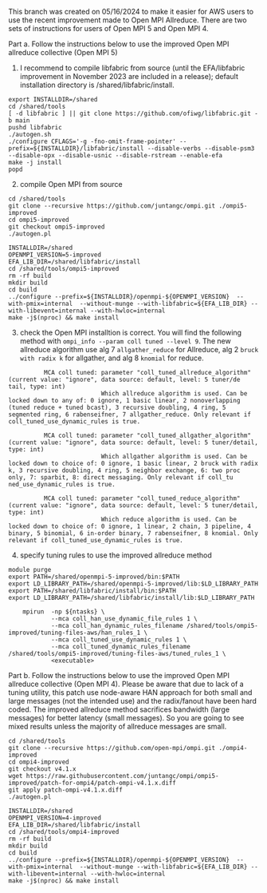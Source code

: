This branch was created on 05/16/2024 to make it easier for AWS users to use the recent improvement made to Open MPI Allreduce. There are two sets of instructions for users of Open MPI 5 and Open MPI 4.

Part a. Follow the instructions below to use the improved Open MPI allreduce collective (Open MPI 5)
1. I recommend to compile libfabric from source (until the EFA/libfabric improvement in November 2023 are included in a release); default installation directory is /shared/libfabric/install.

```
export INSTALLDIR=/shared
cd /shared/tools
[ -d libfabric ] || git clone https://github.com/ofiwg/libfabric.git -b main
pushd libfabric
./autogen.sh
./configure CFLAGS='-g -fno-omit-frame-pointer' --prefix=${INSTALLDIR}/libfabric/install --disable-verbs --disable-psm3 --disable-opx --disable-usnic --disable-rstream --enable-efa
make -j install
popd
```

2. compile Open MPI from source
```
cd /shared/tools
git clone --recursive https://github.com/juntangc/ompi.git ./ompi5-improved
cd ompi5-improved
git checkout ompi5-improved
./autogen.pl

INSTALLDIR=/shared
OPENMPI_VERSION=5-improved
EFA_LIB_DIR=/shared/libfabric/install
cd /shared/tools/ompi5-improved
rm -rf build
mkdir build
cd build
../configure --prefix=${INSTALLDIR}/openmpi-${OPENMPI_VERSION}  --with-pmix=internal  --without-munge --with-libfabric=${EFA_LIB_DIR} --with-libevent=internal --with-hwloc=internal
make -j$(nproc) && make install
```

3. check the Open MPI installtion is correct.  You will find the following method with `ompi_info --param coll tuned --level 9`.  The new allreduce algorithm use alg 7 `allgather_reduce` for Allreduce, alg 2 `bruck with radix k` for allgather, and alg 8 `knomial` for reduce.
```
          MCA coll tuned: parameter "coll_tuned_allreduce_algorithm" (current value: "ignore", data source: default, level: 5 tuner/de
tail, type: int)
                          Which allreduce algorithm is used. Can be locked down to any of: 0 ignore, 1 basic linear, 2 nonoverlapping (tuned reduce + tuned bcast), 3 recursive doubling, 4 ring, 5 segmented ring, 6 rabenseifner, 7 allgather_reduce. Only relevant if coll_tuned_use_dynamic_rules is true.

          MCA coll tuned: parameter "coll_tuned_allgather_algorithm" (current value: "ignore", data source: default, level: 5 tuner/detail, type: int)
                          Which allgather algorithm is used. Can be locked down to choice of: 0 ignore, 1 basic linear, 2 bruck with radix k, 3 recursive doubling, 4 ring, 5 neighbor exchange, 6: two proc only, 7: sparbit, 8: direct messaging. Only relevant if coll_tu
ned_use_dynamic_rules is true.

          MCA coll tuned: parameter "coll_tuned_reduce_algorithm" (current value: "ignore", data source: default, level: 5 tuner/detail, type: int)
                          Which reduce algorithm is used. Can be locked down to choice of: 0 ignore, 1 linear, 2 chain, 3 pipeline, 4 binary, 5 binomial, 6 in-order binary, 7 rabenseifner, 8 knomial. Only relevant if coll_tuned_use_dynamic_rules is true.
```


4. specify tuning rules to use the improved allreduce method
```
module purge
export PATH=/shared/openmpi-5-improved/bin:$PATH
export LD_LIBRARY_PATH=/shared/openmpi-5-improved/lib:$LD_LIBRARY_PATH
export PATH=/shared/libfabric/install/bin:$PATH
export LD_LIBRARY_PATH=/shared/libfabric/install/lib:$LD_LIBRARY_PATH

    mpirun  -np ${ntasks} \
            --mca coll_han_use_dynamic_file_rules 1 \
            --mca coll_han_dynamic_rules_filename /shared/tools/ompi5-improved/tuning-files-aws/han_rules_1 \
            --mca coll_tuned_use_dynamic_rules 1 \
            --mca coll_tuned_dynamic_rules_filename /shared/tools/ompi5-improved/tuning-files-aws/tuned_rules_1 \
            <executable>
```

Part b. Follow the instructions below to use the improved Open MPI allreduce collective (Open MPI 4). Please be aware that due to lack of a tuning utility, this patch use node-aware HAN approach for both small and large messages (not the intended use) and the radix/fanout have been hard coded. The improved allreduce method sacrifices bandwidth (large messages) for better latency (small messages).  So you are going to see mixed results unless the majority of allreduce messages are small.

```
cd /shared/tools
git clone --recursive https://github.com/open-mpi/ompi.git ./ompi4-improved
cd ompi4-improved
git checkout v4.1.x
wget https://raw.githubusercontent.com/juntangc/ompi/ompi5-improved/patch-for-ompi4/patch-ompi-v4.1.x.diff
git apply patch-ompi-v4.1.x.diff
./autogen.pl

INSTALLDIR=/shared
OPENMPI_VERSION=4-improved
EFA_LIB_DIR=/shared/libfabric/install
cd /shared/tools/ompi4-improved
rm -rf build
mkdir build
cd build
../configure --prefix=${INSTALLDIR}/openmpi-${OPENMPI_VERSION}  --with-pmix=internal  --without-munge --with-libfabric=${EFA_LIB_DIR} --with-libevent=internal --with-hwloc=internal
make -j$(nproc) && make install

```
